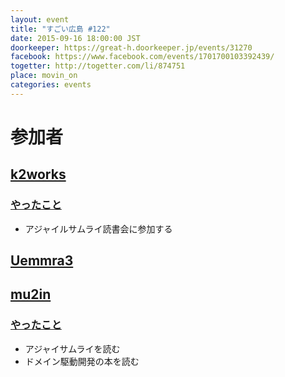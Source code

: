 ```yaml
---
layout: event
title: "すごい広島 #122"
date: 2015-09-16 18:00:00 JST
doorkeeper: https://great-h.doorkeeper.jp/events/31270
facebook: https://www.facebook.com/events/1701700103392439/
togetter: http://togetter.com/li/874751
place: movin_on
categories: events
---
```


# 参加者


## [k2works](https://github.com/k2works)

### [やったこと](https://github.com/great-h/great-h.github.io/issues/1710)

* アジャイルサムライ読書会に参加する


## [Uemmra3](https://github.com/Uemmra3)


## [mu2in](http://twitter.com/mu2in)

### [やったこと](https://github.com/great-h/great-h.github.io/issues/1708)

* アジャイサムライを読む
* ドメイン駆動開発の本を読む

